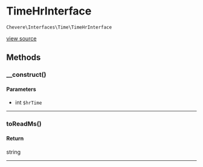 # TimeHrInterface

`Chevere\Interfaces\Time\TimeHrInterface`

[view source](https://github.com/chevere/chevere/blob/master//home/rodolfo/git/chevere/chevere/interfaces/Time/TimeHrInterface.php)

## Methods

### __construct()

#### Parameters

- int `$hrTime`

---

### toReadMs()

#### Return

string

---

